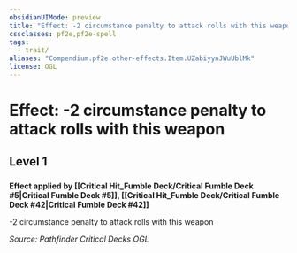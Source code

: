 ```yaml
---
obsidianUIMode: preview
title: "Effect: -2 circumstance penalty to attack rolls with this weapon"
cssclasses: pf2e,pf2e-spell
tags:
  - trait/
aliases: "Compendium.pf2e.other-effects.Item.UZabiyynJWuUblMk"
license: OGL
---
```

# Effect: -2 circumstance penalty to attack rolls with this weapon
## Level 1
### 






**Effect applied by [[Critical Hit_Fumble Deck/Critical Fumble Deck #5|Critical Fumble Deck #5]], [[Critical Hit_Fumble Deck/Critical Fumble Deck #42|Critical Fumble Deck #42]]**

\-2 circumstance penalty to attack rolls with this weapon

*Source: Pathfinder Critical Decks*
*OGL*